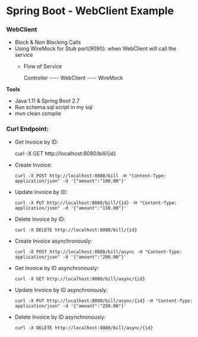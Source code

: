 # Spring Boot - WebClient Example

### **WebClient**
- Block & Non Blocking Calls 
- Using WireMock for Stub port(9090): when WebClient will call the service
  - Flow of Service
  
       Controller ---- WebClient ---- WireMock 

**Tools**
- Java 1.11 & Spring Boot 2.7
- Run schema.sql script in my sql 
- mvn clean compile



### Curl Endpoint:

- Get Invoice by ID:


    curl -X GET http://localhost:8080/bill/{id}


- Create Invoice:
  
      curl -X POST http://localhost:8080/bill -H "Content-Type: application/json" -d '{"amount":"100.00"}'


- Update Invoice by ID:

  
      curl -X PUT http://localhost:8080/bill/{id} -H "Content-Type: application/json" -d '{"amount":"150.00"}'


- Delete Invoice by ID:


      curl -X DELETE http://localhost:8080/bill/{id}


- Create Invoice asynchronously:



      curl -X POST http://localhost:8080/bill/async -H "Content-Type: application/json" -d '{"amount":"200.00"}'


- Get Invoice by ID asynchronously:

  

      curl -X GET http://localhost:8080/bill/async/{id}



- Update Invoice by ID asynchronously:


      curl -X PUT http://localhost:8080/bill/async/{id} -H "Content-Type: application/json" -d '{"amount":"250.00"}'


- Delete Invoice by ID asynchronously:


      curl -X DELETE http://localhost:8080/bill/async/{id}


